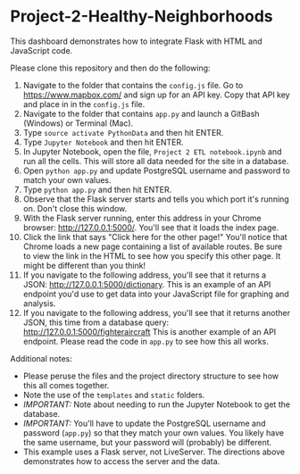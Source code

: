 # Project-2-Healthy-Neighborhoods


This dashboard demonstrates how to integrate Flask with HTML and JavaScript code. 


Please clone this repository and then do the following:

1. Navigate to the folder that contains the ``config.js`` file.  Go to https://www.mapbox.com/ and sign up for an API key. Copy that API key and place in in the ``config.js`` file.
1. Navigate to the folder that contains ``app.py`` and launch a GitBash (Windows) or Terminal (Mac). 
1. Type ``source activate PythonData`` and then hit ENTER.
1. Type ``Jupyter Notebook`` and then hit ENTER.
1. In Jupyter Notebook, open the file, ``Project 2 ETL notebook.ipynb`` and run all the cells. This will store all data needed for the site in a database.
1. Open ``python app.py`` and update PostgreSQL username and password to match your own values. 
1. Type ``python app.py`` and then hit ENTER.
1. Observe that the Flask server starts and tells you which port it's running on. Don't close this window.
1. With the Flask server running, enter this address in your Chrome browser: http://127.0.0.1:5000/. You'll see that it loads the index page. 
1. Click the link that says "Click here for the other page!" You'll notice that Chrome loads a new page containing a list of available routes. Be sure to view the link in the HTML to see how you specify this other page. It might be different than you think!
1. If you navigate to the following address, you'll see that it returns a JSON: http://127.0.0.1:5000/dictionary. This is an example of an API endpoint you'd use to get data into your JavaScript file for graphing and analysis. 
1. If you navigate to the following address, you'll see that it returns another JSON, this time from a database query: http://127.0.0.1:5000/fighteraircraft This is another example of an API endpoint. Please read the code in ``app.py`` to see how this all works. 

Additional notes: 
* Please peruse the files and the project directory structure to see how this all comes together.
* Note the use of the ``templates`` and ``static`` folders. 
* *IMPORTANT:* Note about needing to run the Jupyter Notebook to get the database.
* *IMPORTANT:* You'll have to update the PostgreSQL username and password (``app.py``) so that they match your own values. You likely have the same username, but your password will (probably) be different.
* This example uses a Flask server, not LiveServer. The directions above demonstrates how to access the server and the data.

